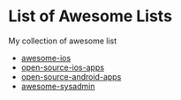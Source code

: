 # List of Awesome Lists
My collection of awesome list

- [awesome-ios](https://github.com/kenmcp/awesome-ios)
- [open-source-ios-apps](https://github.com/kenmcp/open-source-ios-apps)
- [open-source-android-apps](https://github.com/kenmcp/open-source-android-apps)
- [awesome-sysadmin](https://github.com/kenmcp/awesome-sysadmin)
